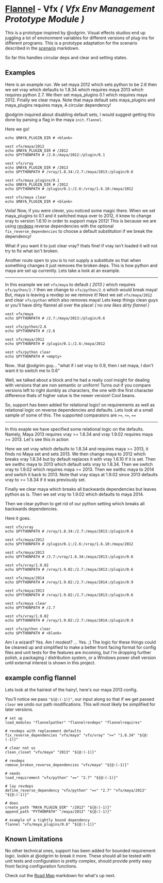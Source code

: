 # [Flannel][readme-md] - Vfx *( Vfx Env Management Prototype Module )*

This is a prototype inspired by @odgrim. Visual effects studios end up juggling a lot of environment variables for different versions of plug-ins for different programs. This is a prototype adaptation for the scenario described in the [scenario][vfx-scenario-md] markdown.

So far this handles circular deps and clear and setting states.

## Examples

Here is an example run. We set maya 2012 which sets python to be 2.6 then we set vray which defaults to 1.8.34 which requires maya 2013 which requires python 2.7. We then set maya_plugins 0.1 which requires maya 2012. Finally we clear maya. Note that maya default sets maya_plugins and maya_plugins requires maya, A circular dependency!

@odgrim inquired about disabling default sets, I would suggest getting this done by parsing a flag in the maya `init.flannel`.

Here we go!

    echo $MAYA_PLUGIN_DIR # <blank>

    vest vfx/maya/2012
    echo $MAYA_PLUGIN_DIR # /2012
    echo $PYTHONPATH # /2.6:/maya/2012:/plugin/0.1

    vest vfx/vray
    echo $MAYA_PLUGIN_DIR # /2013
    echo $PYTHONPATH # /vray/1.8.34:/2.7:/maya/2013:/plugin/0.6

    vest vfx/maya_plugins/0.1
    echo $MAYA_PLUGIN_DIR # /2012
    echo $PYTHONPATH # /plugin/0.1:/2.6:/vray/1.6.10:/maya/2012
    
    vest vfx/maya clear
    echo $MAYA_PLUGIN_DIR # <blank>

Voila! Now, if you were clever, you noticed some magic there. When we set maya_plugins to 0.1 and it switched maya over to 2012, it knew to change vray to version 1.6.10 in order to support maya 2012! This is because we are using [revdeps][revdeps-readme] reverse dependencies with the optional `fix_reverse_dependencies` to choose a default substitution if we break the dependency!

What if you want it to just clear vray? thats fine! if vray isn't loaded it will not try to fix what isn't broken.

Another route open to you is to not supply a substitute so that when something changes it just removes the broken deps. This is how python and maya are set up currently. Lets take a look at an example.

---

In this example we set `vfx/maya` to default *( 2013 )* which requires `vfx/python/2.7` then we change to `vfx/python/2.6` which would break maya! But, maya is leaving a revdep so we remove it! Next we set `vfx/maya/2012` and clear `vfx/python` which also removes maya! Lets keep things clean guys or you'll have dirty flannel all over the place! *( no one likes dirty flannel )*

    vest vfx/maya
    echo $PYTHONPATH # /2.7:/maya/2013:/plugin/0.6

    vest vfx/python/2.6
    echo $PYTHONPATH # /2.6

    vest vfx/maya/2012
    echo $PYTHONPATH # /plugin/0.1:/2.6:/maya/2012

    vest vfx/python clear
    echo $PYTHONPATH # <empty>

Now.. that @odgrim guy... "what if i set vray to 0.9, then i set maya, I don't want it to switch me to 0.6"

Well, we talked about a block and he had a really cool insight for dealing with versions that are non semantic or uniform! Turns out if you compare versions left to right dumbly as characters, the one with the first character difference thats of higher value is the newer version! Cool beans.

So, support has been added for relational logic! on requirements as well as relational logic on reverse dependencies and defaults. Lets look at a small sample of some of this. The supported comparators are `>=`, `<=`, `==`

---

In this exaple we have specified some relational logic on the defaults. Namely, Maya 2013 requires vray >= 1.8.34 and vray 1.9.02 requires maya >= 2013. Let's see this in action

Here we set vray which defaults to 1.8.34 and requires maya >= 2013, it finds no Maya set and sets 2013. We then change maya to 2012 which breaks vray 1.8.34 but by default replaces it with vray 1.6.10 if it is set. Then we swithc maya to 2013 which default sets vray to 1.8.34. Then we switch vray to 1.9.02 which requires maya >= 2013. Then we swithc maya to 2014 and switch it back to 2013. Note that vray stays at 1.9.02 since 2013 defaults vray to >= 1.8.34 if it was previously set.

Finally we clear maya which breaks all backwards dependencies but leaves python as is. Then we set vray to 1.9.02 which defaults to maya 2014.

Then we clear python to get rid of our python setting which breaks all backwards dependencies.

Here it goes.

    vest vfx/vray
    echo $PYTHONPATH # /vray/1.8.34:/2.7:/maya/2013:/plugin/0.6

    vest vfx/maya/2012
    echo $PYTHONPATH # /plugin/0.1:/2.6:/vray/1.6.10:/maya/2012

    vest vfx/maya/2013
    echo $PYTHONPATH # /2.7:/vray/1.8.34:/maya/2013:/plugin/0.6

    vest vfx/vray/1.9.02
    echo $PYTHONPATH # /vray/1.9.02:/2.7:/maya/2013:/plugin/0.6

    vest vfx/maya/2014
    echo $PYTHONPATH # /vray/1.9.02:/2.7:/maya/2014:/plugin/0.9

    vest vfx/maya/2013
    echo $PYTHONPATH # /vray/1.9.02:/2.7:/maya/2013:/plugin/0.6

    vest vfx/maya clear
    echo $PYTHONPATH # /2.7

    vest vfx/vray/1.9.02
    echo $PYTHONPATH # /vray/1.9.02:/2.7:/maya/2014:/plugin/0.9

    vest vfx/python clear
    echo $PYTHONPATH # <blank>

Am I a wizard? Yes. Am I modest? ... Yes. ;) The logic for these things could be cleaned up and simplified to make a better front facing format for config files and unit tests for the features are incoming, but I'm dropping further polish, a packaging / distribution system, or a Windows power shell version until external interest is shown in this project.

## example config flannel

Lets look at the hairiest of the hairy!, here's our maya 2013 config.

You'll notice we pass `"${@:(-1)}"`, our input along so that if we get passed `clear` we undo our path modifications. This will most likely be simplified for later versions.

    # set up
    load_modules "flannelpather" "flannelrevdeps" "flannelrequires"

    # revdeps with replacement defaults
    fix_reverse_dependencies "vfx/maya" "vfx/vray" ">=" "1.8.34" "${@:(-1)}"

    # clear not us
    clean_closet "vfx/maya" "2013" "${@:(-1)}"

    # revdeps
    remove_broken_reverse_dependencies "vfx/maya" "${@:(-1)}"

    # needs
    load_requirement "vfx/python" "==" "2.7" "${@:(-1)}"

    # lay revdeps
    define_reverse_dependency "vfx/python" "==" "2.7" "vfx/maya/2013" "${@:(-1)}"

    # does
    create_path "MAYA_PLUGIN_DIR" "/2013" "${@:(-1)}"
    append_path "PYTHONPATH" "/maya/2013" "${@:(-1)}"

    # example of a tightly bound dependency
    flannel "vfx/maya_plugins/0.6" "${@:(-1)}"

## Known Limitations

No other technical ones, support has been added for bounded requirement logic. lookin at @odgrim to break it more. These should all be tested with unit tests and configuration is pretty complex, should provide pretty easy front facing configuration functions.

Check out the [Road Map][road-map-md] markdown for what's up next. 

[semver-site]: http://semver.org "Semantic Version System"
[revdeps-readme]: ../revdeps/README.md "revdeps readme"
[road-map-md]: ../ROAD_MAP.md "Road Map Markdown Page"
[vfx-scenario-md]: SCENARIO.md "Vfx Prototype Scenario"
[readme-md]: ../README.md "Flannel Readme"